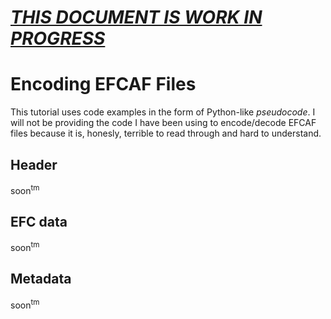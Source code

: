 # <ins>*THIS DOCUMENT IS WORK IN PROGRESS*</ins>

# Encoding EFCAF Files
This tutorial uses code examples in the form of Python-like *pseudocode*. I will not be providing the code I have been using to encode/decode EFCAF files because it is, honesly, terrible to read through and hard to understand.
## Header
soon<sup>tm</sup>
## EFC data
soon<sup>tm</sup>
## Metadata
soon<sup>tm</sup>
